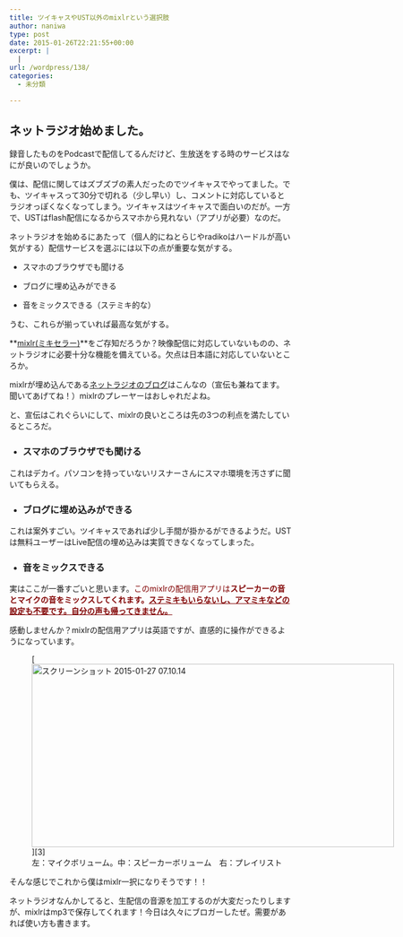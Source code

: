 ```yaml
---
title: ツイキャスやUST以外のmixlrという選択肢
author: naniwa
type: post
date: 2015-01-26T22:21:55+00:00
excerpt: |
  |
url: /wordpress/138/
categories:
  - 未分類

---
```

## ネットラジオ始めました。

録音したものをPodcastで配信してるんだけど、生放送をする時のサービスはなにが良いのでしょうか。
  
僕は、配信に関してはズブズブの素人だったのでツイキャスでやってました。でも、ツイキャスって30分で切れる（少し早い）し、コメントに対応しているとラジオっぽくなくなってしまう。ツイキャスはツイキャスで面白いのだが。一方で、USTはflash配信になるからスマホから見れない（アプリが必要）なのだ。

ネットラジオを始めるにあたって（個人的にねとらじやradikoはハードルが高い気がする）配信サービスを選ぶには以下の点が重要な気がする。

  * <pre>スマホのブラウザでも聞ける</pre>

  * <pre>ブログに埋め込みができる</pre>

  * <pre>音をミックスできる（ステミキ的な）</pre>

うむ、これらが揃っていれば最高な気がする。
  
**[mixlr(ミキセラー)][1]**をご存知だろうか？映像配信に対応していないものの、ネットラジオに必要十分な機能を備えている。欠点は日本語に対応していないところか。

mixlrが埋め込んである[ネットラジオのブログ][2]はこんなの（宣伝も兼ねてます。聞いてあげてね！）mixlrのプレーヤーはおしゃれだよね。
  
と、宣伝はこれぐらいにして、mixlrの良いところは先の3つの利点を満たしているところだ。

  * ### スマホのブラウザでも聞ける

これはデカイ。パソコンを持っていないリスナーさんにスマホ環境を汚さずに聞いてもらえる。

  * ### ブログに埋め込みができる

これは案外すごい。ツイキャスであれば少し手間が掛かるができるようだ。USTは無料ユーザーはLive配信の埋め込みは実質できなくなってしまった。

  * ### 音をミックスできる

実はここが一番すごいと思います。<span style="color: #800000;">このmixlrの配信用アプリは<strong>スピーカーの音とマイクの音をミックスしてくれます。<span style="text-decoration: underline;">ステミキもいらないし、アマミキなどの設定も不要です。自分の声も帰ってきません。</span></strong></span>

感動しませんか？mixlrの配信用アプリは英語ですが、直感的に操作ができるようになっています。

<figure id="attachment_150" aria-describedby="caption-attachment-150" style="width: 647px" class="wp-caption aligncenter">[<img class="wp-image-150 size-full" src="http://cfw4.dip.jp/wordpress/wp-content/uploads/2015/01/スクリーンショット-2015-01-27-07.10.14.png" alt="スクリーンショット 2015-01-27 07.10.14" width="647" height="327" />][3]<figcaption id="caption-attachment-150" class="wp-caption-text">左：マイクボリューム。中：スピーカーボリューム　右：プレイリスト</figcaption></figure>

そんな感じでこれから僕はmixlr一択になりそうです！！

ネットラジオなんかしてると、生配信の音源を加工するのが大変だったりしますが、mixlrはmp3で保存してくれます！今日は久々にブロガーしたぜ。需要があれば使い方も書きます。

 [1]: http://mixlr.com/
 [2]: http://naniwaradio.dip.jp/
 [3]: http://cfw4.dip.jp/wordpress/wp-content/uploads/2015/01/スクリーンショット-2015-01-27-07.10.14.png